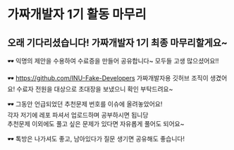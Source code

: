 # 가짜개발자 1기 활동 마무리
## 오래 기다리셨습니다! 가짜개발자 1기 최종 마무리할게요~

🕶︎ 익명의 제안을 수용하여 수료증을 만들어 공유합니다~ 모두들 고생 많으셨어요!!

🕶︎ https://github.com/INU-Fake-Developers 
가짜개발자용 깃허브 조직이 생겼어요! 수료자 전원을 대상으로 초대장을 보냈으니 확인 부탁드려요~

🕶︎ 그동안 언급되었던 추천문제 번호를 이슈에 올려놓았어요!  
각자 저기에 레포 파셔서 업로드하며 공부하시면 됩니당  
추천문제 이외에도 풀고 싶은 문제가 있다면 자유롭게 풀어도 되어요~

🕶︎ 톡방은 나가셔도 좋고, 남아있다가 질문 생기면 공유해도 좋습니다!

